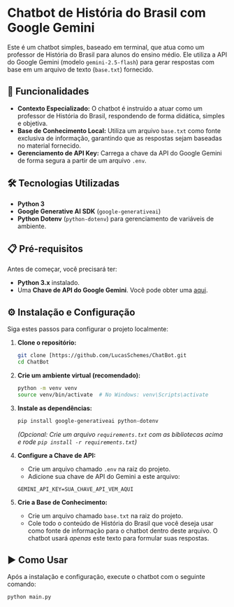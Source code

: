 # Chatbot de História do Brasil com Google Gemini

Este é um chatbot simples, baseado em terminal, que atua como um professor de História do Brasil para alunos do ensino médio. Ele utiliza a API do Google Gemini (modelo `gemini-2.5-flash`) para gerar respostas com base em um arquivo de texto (`base.txt`) fornecido.

## 🚀 Funcionalidades

* **Contexto Especializado:** O chatbot é instruído a atuar como um professor de História do Brasil, respondendo de forma didática, simples e objetiva.
* **Base de Conhecimento Local:** Utiliza um arquivo `base.txt` como fonte exclusiva de informação, garantindo que as respostas sejam baseadas no material fornecido.
* **Gerenciamento de API Key:** Carrega a chave da API do Google Gemini de forma segura a partir de um arquivo `.env`.

## 🛠️ Tecnologias Utilizadas

* **Python 3**
* **Google Generative AI SDK** (`google-generativeai`)
* **Python Dotenv** (`python-dotenv`) para gerenciamento de variáveis de ambiente.

## 📋 Pré-requisitos

Antes de começar, você precisará ter:

* **Python 3.x** instalado.
* Uma **Chave de API do Google Gemini**. Você pode obter uma [aqui](https://aistudio.google.com/app/apikey).

## ⚙️ Instalação e Configuração

Siga estes passos para configurar o projeto localmente:

1.  **Clone o repositório:**
    ```bash
    git clone [https://github.com/LucasSchemes/ChatBot.git
    cd ChatBot
    ```

2.  **Crie um ambiente virtual (recomendado):**
    ```bash
    python -m venv venv
    source venv/bin/activate  # No Windows: venv\Scripts\activate
    ```

3.  **Instale as dependências:**
    ```bash
    pip install google-generativeai python-dotenv
    ```
    *(Opcional: Crie um arquivo `requirements.txt` com as bibliotecas acima e rode `pip install -r requirements.txt`)*

4.  **Configure a Chave de API:**
    * Crie um arquivo chamado `.env` na raiz do projeto.
    * Adicione sua chave de API do Gemini a este arquivo:
    ```
    GEMINI_API_KEY=SUA_CHAVE_API_VEM_AQUI
    ```

5.  **Crie a Base de Conhecimento:**
    * Crie um arquivo chamado `base.txt` na raiz do projeto.
    * Cole todo o conteúdo de História do Brasil que você deseja usar como fonte de informação para o chatbot dentro deste arquivo. O chatbot usará *apenas* este texto para formular suas respostas.

## ▶️ Como Usar

Após a instalação e configuração, execute o chatbot com o seguinte comando:

```bash
python main.py
